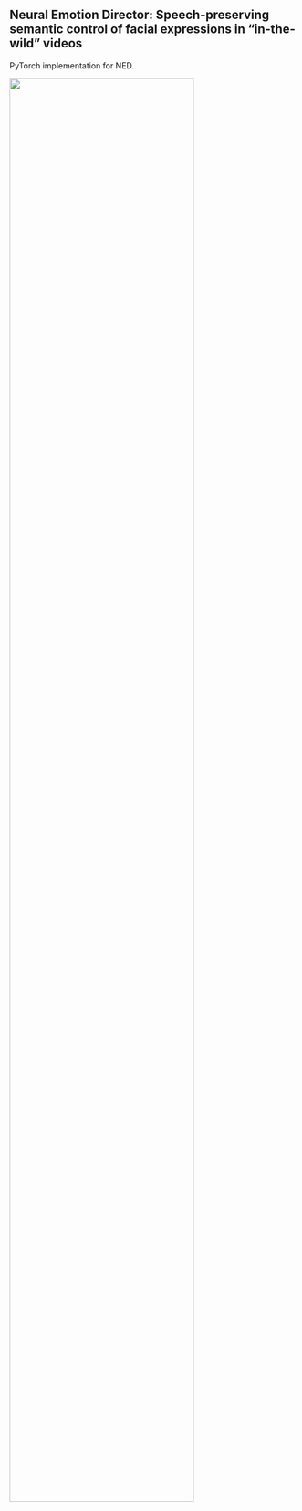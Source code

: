 ## Neural Emotion Director: Speech-preserving semantic control of facial expressions in “in-the-wild” videos

PyTorch implementation for NED.

<img src="demo.gif" width="80%" height="80%"/>
